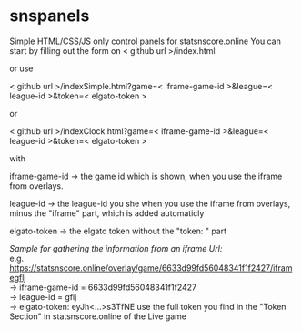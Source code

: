 # snspanels
Simple HTML/CSS/JS only control panels for statsnscore.online 
You can start by filling out the form on < github url >/index.html 

or use

< github url >/indexSimple.html?game=< iframe-game-id >&league=< league-id >&token=< elgato-token >

or 

< github url >/indexClock.html?game=< iframe-game-id >&league=< league-id >&token=< elgato-token >

with

iframe-game-id -> the game id which is shown, when you use the iframe from overlays.

league-id -> the league-id you she when you use the iframe from overlays, minus the "iframe" part, which is added automaticly

elgato-token -> the elgato token without the "token: " part

*Sample for gathering the information from an iframe Url:*  
e.g. https://statsnscore.online/overlay/game/6633d99fd56048341f1f2427/iframegflj  
-> iframe-game-id = 6633d99fd56048341f1f2427  
-> league-id = gflj  
-> elgato-token: eyJh<...>s3TfNE use the full token you find in the "Token Section" in statsnscore.online of the Live game  

